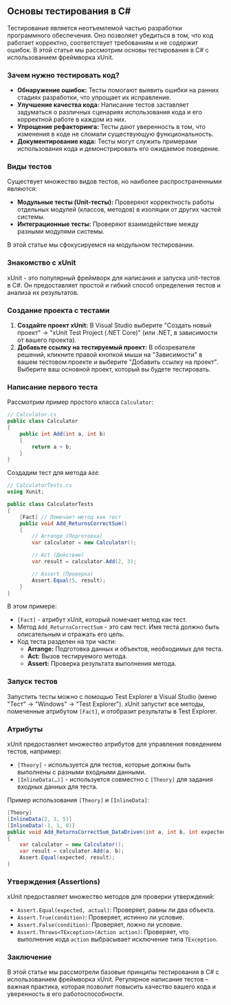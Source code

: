 ## Основы тестирования в C#

Тестирование является неотъемлемой частью разработки программного обеспечения. Оно позволяет убедиться в том, что код работает корректно, соответствует требованиям и не содержит ошибок. В этой статье мы рассмотрим основы тестирования в C# с использованием фреймворка xUnit.

### Зачем нужно тестировать код?

* **Обнаружение ошибок:** Тесты помогают выявить ошибки на ранних стадиях разработки, что упрощает их исправление.
* **Улучшение качества кода:**  Написание тестов заставляет задуматься о различных сценариях использования кода и его корректной работе в каждом из них.
* **Упрощение рефакторинга:**  Тесты дают уверенность в том, что изменения в коде не сломали существующую функциональность.
* **Документирование кода:** Тесты могут служить примерами использования кода и демонстрировать его ожидаемое поведение.

### Виды тестов

Существует множество видов тестов, но наиболее распространенными являются:

* **Модульные тесты (Unit-тесты):** Проверяют корректность работы отдельных модулей (классов, методов) в изоляции от других частей системы.
* **Интеграционные тесты:** Проверяют взаимодействие между разными модулями системы.

В этой статье мы сфокусируемся на модульном тестировании.

### Знакомство с xUnit

xUnit - это популярный фреймворк для написания и запуска unit-тестов в C#. Он предоставляет простой и гибкий способ определения тестов и анализа их результатов.

### Создание проекта с тестами

1. **Создайте проект xUnit:** В Visual Studio выберите "Создать новый проект" -> "xUnit Test Project (.NET Core)" (или .NET, в зависимости от вашего проекта). 
2. **Добавьте ссылку на тестируемый проект:**  В обозревателе решений, кликните правой кнопкой мыши на "Зависимости" в вашем тестовом проекте и выберите "Добавить ссылку на проект". Выберите ваш основной проект, который вы будете тестировать.

### Написание первого теста

Рассмотрим пример простого класса `Calculator`:

```C#
// Calculator.cs
public class Calculator
{
    public int Add(int a, int b)
    {
        return a + b;
    }
}
```

Создадим тест для метода `Add`:

```C#
// CalculatorTests.cs
using Xunit;

public class CalculatorTests
{
    [Fact] // Помечает метод как тест
    public void Add_ReturnsCorrectSum()
    {
        // Arrange (Подготовка)
        var calculator = new Calculator();

        // Act (Действие)
        var result = calculator.Add(2, 3);

        // Assert (Проверка)
        Assert.Equal(5, result);
    }
}
```

В этом примере:

* `[Fact]` - атрибут xUnit, который помечает метод как тест.
* Метод `Add_ReturnsCorrectSum` - это сам тест. Имя теста должно быть описательным и отражать его цель.
* Код теста разделен на три части:
    * **Arrange:** Подготовка данных и объектов, необходимых для теста.
    * **Act:** Вызов тестируемого метода.
    * **Assert:** Проверка результата выполнения метода.

### Запуск тестов

Запустить тесты можно с помощью Test Explorer в Visual Studio (меню "Тест" -> "Windows" -> "Test Explorer").  xUnit запустит все методы, помеченные атрибутом `[Fact]`, и отобразит результаты в Test Explorer.

### Атрибуты

xUnit предоставляет множество атрибутов для управления поведением тестов, например:

* `[Theory]` - используется для тестов, которые должны быть выполнены с разными входными данными.
* `[InlineData(…)]` - используется совместно с `[Theory]` для задания входных данных для теста.

Пример использования `[Theory]` и `[InlineData]`:

```C#
[Theory]
[InlineData(2, 3, 5)]
[InlineData(-1, 1, 0)]
public void Add_ReturnsCorrectSum_DataDriven(int a, int b, int expected)
{
    var calculator = new Calculator();
    var result = calculator.Add(a, b);
    Assert.Equal(expected, result);
}
```

### Утверждения (Assertions)

xUnit предоставляет множество методов для проверки утверждений:

* `Assert.Equal(expected, actual)`: Проверяет, равны ли два объекта.
* `Assert.True(condition)`: Проверяет, истинно ли условие.
* `Assert.False(condition)`: Проверяет, ложно ли условие.
* `Assert.Throws<TException>(Action action)`: Проверяет, что выполнение кода `action` выбрасывает исключение типа `TException`.

### Заключение

В этой статье мы рассмотрели базовые принципы тестирования в C# с использованием фреймворка xUnit. Регулярное написание тестов – важная практика, которая позволит повысить качество вашего кода и уверенность в его работоспособности. 
